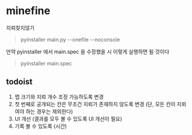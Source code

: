# minefine
지뢰찾지않기

> pyinstaller main.py --onefile --noconsole

만약 pyinstaller 에서 main.spec 을 수정했을 시 이렇게 실행하면 될 것이다
> pyinstaller main.spec

## todoist
1. 맵 크기와 지뢰 개수 조정 가능하도록 변경
2. 첫 번째로 공개되는 칸은 무조건 지뢰가 존재하지 않도록 변경 (단, 모든 칸이 지뢰여야 하는 경우는 제외한다)
3. UI 개선 (결과를 모두 볼 수 있도록 UI 개선이 필요)
4. 기록 볼 수 있도록 (시간)